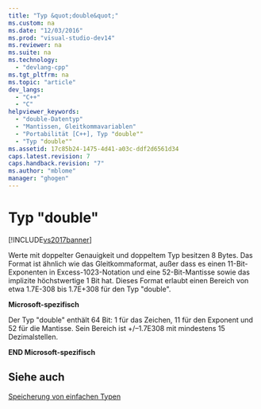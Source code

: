 ```yaml
---
title: "Typ &quot;double&quot;"
ms.custom: na
ms.date: "12/03/2016"
ms.prod: "visual-studio-dev14"
ms.reviewer: na
ms.suite: na
ms.technology: 
  - "devlang-cpp"
ms.tgt_pltfrm: na
ms.topic: "article"
dev_langs: 
  - "C++"
  - "C"
helpviewer_keywords: 
  - "double-Datentyp"
  - "Mantissen, Gleitkommavariablen"
  - "Portabilität [C++], Typ "double""
  - "Typ "double""
ms.assetid: 17c85b24-1475-4d41-a03c-ddf2d6561d34
caps.latest.revision: 7
caps.handback.revision: "7"
ms.author: "mblome"
manager: "ghogen"
---
```

# Typ &quot;double&quot;
[!INCLUDE[vs2017banner](../assembler/inline/includes/vs2017banner.md)]

Werte mit doppelter Genauigkeit und doppeltem Typ besitzen 8 Bytes.  Das Format ist ähnlich wie das Gleitkommaformat, außer dass es einen 11\-Bit\-Exponenten in Excess\-1023\-Notation und eine 52\-Bit\-Mantisse sowie das implizite höchstwertige 1 Bit hat.  Dieses Format erlaubt einen Bereich von etwa 1.7E\-308 bis 1.7E\+308 für den Typ "double".  
  
 **Microsoft\-spezifisch**  
  
 Der Typ "double" enthält 64 Bit: 1 für das Zeichen, 11 für den Exponent und 52 für die Mantisse.  Sein Bereich ist \+\/–1.7E308 mit mindestens 15 Dezimalstellen.  
  
 **END Microsoft\-spezifisch**  
  
## Siehe auch  
 [Speicherung von einfachen Typen](../c-language/storage-of-basic-types.md)
